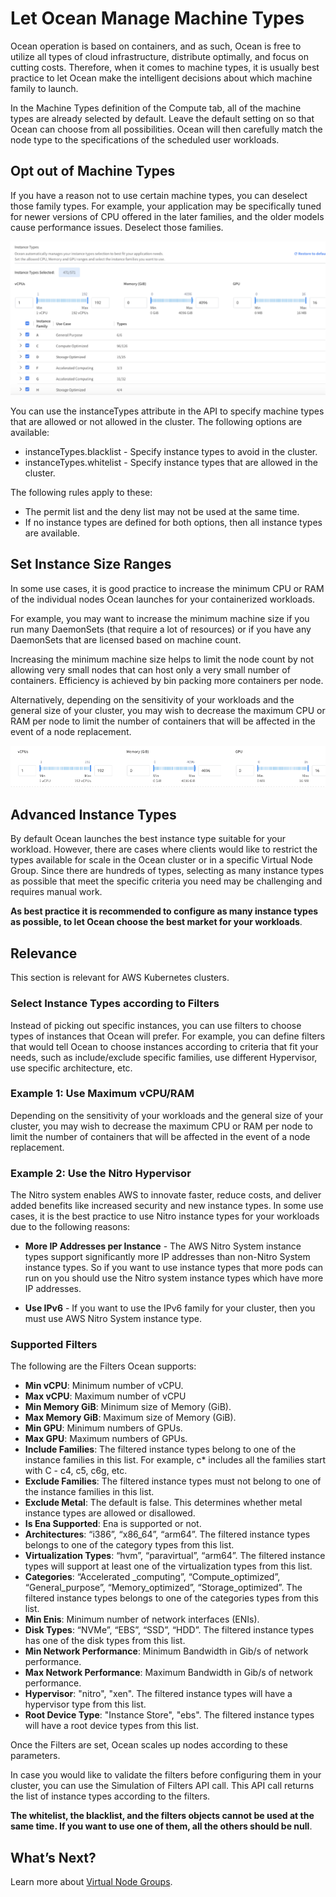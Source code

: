 # Let Ocean Manage Machine Types

Ocean operation is based on containers, and as such, Ocean is free to utilize all types of cloud infrastructure, distribute optimally, and focus on cutting costs. Therefore, when it comes to machine types, it is usually best practice to let Ocean make the intelligent decisions about which machine family to launch.

In the Machine Types definition of the Compute tab, all of the machine types are already selected by default. Leave the default setting on so that Ocean can choose from all possibilities. Ocean will then carefully match the node type to the specifications of the scheduled user workloads.

## Opt out of Machine Types

If you have a reason not to use certain machine types, you can deselect those family types. For example, your application may be specifically tuned for newer versions of CPU offered in the later families, and the older models cause performance issues. Deselect those families.

<img src="/ocean/_media/tips-image-types-03.png" />

You can use the instanceTypes attribute in the API to specify machine types that are allowed or not allowed in the cluster. The following options are available:

* instanceTypes.blacklist - Specify instance types to avoid in the cluster.
* instanceTypes.whitelist - Specify instance types that are allowed in the cluster.

The following rules apply to these:

* The permit list and the deny list may not be used at the same time.
* If no instance types are defined for both options, then all instance types are available.

## Set Instance Size Ranges

In some use cases, it is good practice to increase the minimum CPU or RAM of the individual nodes Ocean launches for your containerized workloads.

For example, you may want to increase the minimum machine size if you run many DaemonSets (that require a lot of resources) or if you have any DaemonSets that are licensed based on machine count.

Increasing the minimum machine size helps to limit the node count by not allowing very small nodes that can host only a very small number of containers. Efficiency is achieved by bin packing more containers per node.

Alternatively, depending on the sensitivity of your workloads and the general size of your cluster, you may wish to decrease the maximum CPU or RAM per node to limit the number of containers that will be affected in the event of a node replacement.

<img src="/ocean/_media/tips-image-types-04.png" />

## Advanced Instance Types

By default Ocean launches the best instance type suitable for your workload. However, there are cases where clients would like to restrict the types available for scale in the Ocean cluster or in a specific Virtual Node Group. Since there are hundreds of types, selecting as many instance types as possible that meet the specific criteria you need may be challenging and requires manual work.   

**As best practice it is recommended to configure as many instance types as possible, to let Ocean choose the best market for your workloads**.

## Relevance

This section is relevant for AWS Kubernetes clusters.  

### Select Instance Types according to Filters

Instead of picking out specific instances, you can use filters to choose types of instances that Ocean will prefer. For example, you can define filters that would tell Ocean to choose instances according to criteria that fit your needs, such as include/exclude specific families, use different Hypervisor, use specific architecture, etc.

### Example 1: Use Maximum vCPU/RAM

Depending on the sensitivity of your workloads and the general size of your cluster, you may wish to decrease the maximum CPU or RAM per node to limit the number of containers that will be affected in the event of a node replacement.

### Example 2: Use the Nitro Hypervisor

The Nitro system enables AWS to innovate faster, reduce costs, and deliver added benefits like increased security and new instance types.
In some use cases, it is the best practice to use Nitro instance types for your workloads due to the following reasons:

* **More IP Addresses per Instance** - The AWS Nitro System instance types support significantly more IP addresses than non-Nitro System instance types. So if you want to use instance types that more pods can run on you should use the Nitro system instance types which have more IP addresses.

* **Use IPv6** - If you want to use the IPv6 family for your cluster, then you must use AWS Nitro System instance type.

### Supported Filters

The following are the Filters Ocean supports:

* **Min vCPU**: Minimum number of vCPU.
* **Max vCPU**:  Maximum number of vCPU
* **Min Memory GiB**: Minimum size of Memory (GiB).  
* **Max Memory GiB**: Maximum size of Memory (GiB).  
* **Min GPU**: Minimum numbers of GPUs.  
* **Max GPU**: Maximum numbers of GPUs.    
* **Include Families**: The filtered instance types belong to one of the instance families in this list. For example, c* includes all the families start with C - c4, c5, c6g, etc.
* **Exclude Families**: The filtered instance types must not belong to one of the instance families in this list.
* **Exclude Metal**: The default is false. This determines whether metal instance types are allowed or disallowed.   
* **Is Ena Supported**: Ena is supported or not.  
* **Architectures**: “i386”, “x86_64”, “arm64”. The filtered instance types belongs to one of the category types from this list.
* **Virtualization Types**: “hvm”, “paravirtual”, “arm64”. The filtered instance types will support at least one of the virtualization types from this list.  
* **Categories**: “Accelerated _computing”, “Compute_optimized”, “General_purpose”, “Memory_optimized”, “Storage_optimized”. The filtered instance types belongs to one of the categories types from this list.             
* **Min Enis**: Minimum number of network interfaces (ENIs).  
* **Disk Types**: “NVMe”, “EBS”, “SSD”, “HDD”. The filtered instance types has one of the disk types from this list.  
* **Min Network Performance**: Minimum Bandwidth in Gib/s of network performance.  
* **Max Network Performance**: Maximum Bandwidth in Gib/s of network performance.
* **Hypervisor**: "nitro", "xen". The filtered instance types will have a hypervisor type from this list.  
* **Root Device Type**: "Instance Store", "ebs". The filtered instance types will have a root device types from this list.  

Once the Filters are set, Ocean scales up nodes according to these parameters.

In case you would like to validate the filters before configuring them in your cluster, you can use the Simulation of Filters API call. This API call returns the list of instance types according to the filters.

**The whitelist, the blacklist, and the filters objects cannot be used at the same time. If you want to use one of them, all the others should be null**.

## What’s Next?
Learn more about [Virtual Node Groups](ocean/features/vngs/).

